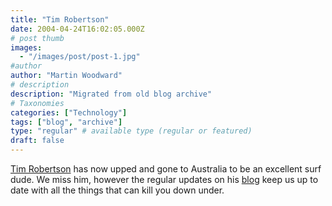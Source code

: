 ```yaml
---
title: "Tim Robertson"
date: 2004-04-24T16:02:05.000Z
# post thumb
images:
  - "/images/post/post-1.jpg"
#author
author: "Martin Woodward"
# description
description: "Migrated from old blog archive"
# Taxonomies
categories: ["Technology"]
tags: ["blog", "archive"]
type: "regular" # available type (regular or featured)
draft: false
---
```


[Tim Robertson](http://www.teemo.net) has now upped and gone to Australia to be an excellent surf dude.  We miss him, however the regular updates on his [blog](http://www.teemo.net) keep us up to date with all the things that can kill you down under.